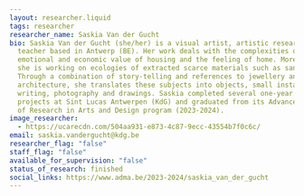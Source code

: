 ```yaml
---
layout: researcher.liquid
tags: researcher
researcher_name: Saskia Van der Gucht
bio: Saskia Van der Gucht (she/her) is a visual artist, artistic researcher and
  teacher based in Antwerp (BE). Her work deals with the complexities of
  emotional and economic value of housing and the feeling of home. More recently
  she is working on ecologies of extracted scarce materials such as sand.
  Through a combination of story-telling and references to jewellery and
  architecture, she translates these subjects into objects, small installations,
  writing, photography and drawings. Saskia completed several one-year research
  projects at Sint Lucas Antwerpen (KdG) and graduated from its Advanced Master
  of Research in Arts and Design program (2023-2024).
image_researcher:
  - https://ucarecdn.com/504aa931-e873-4c87-9ecc-43554b7f0c6c/
email: saskia.vandergucht@kdg.be
researcher_flag: "false"
staff_flag: "false"
available_for_supervision: "false"
status_of_research: finished
social_links: https://www.adma.be/2023-2024/saskia_van_der_gucht
---
```

